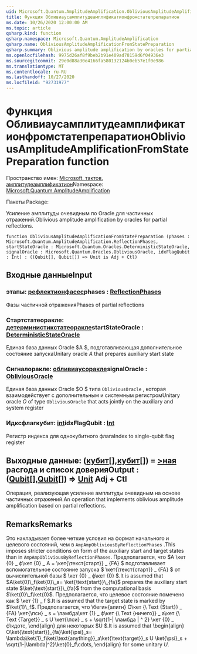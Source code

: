 ```yaml
---
uid: Microsoft.Quantum.AmplitudeAmplification.ObliviousAmplitudeAmplificationFromStatePreparation
title: Функция Обливиаусамплитудеамплификатионфромстатепрепаратион
ms.date: 10/26/2020 12:00:00 AM
ms.topic: article
qsharp.kind: function
qsharp.namespace: Microsoft.Quantum.AmplitudeAmplification
qsharp.name: ObliviousAmplitudeAmplificationFromStatePreparation
qsharp.summary: Oblivious amplitude amplification by oracles for partial reflections.
ms.openlocfilehash: 9975d26af8f9beb2b91e409ad78159d6f04936e3
ms.sourcegitcommit: 29e0d88a30e4166fa580132124b0eb57e1f0e986
ms.translationtype: MT
ms.contentlocale: ru-RU
ms.lasthandoff: 10/27/2020
ms.locfileid: "92731977"
---
```

# <a name="obliviousamplitudeamplificationfromstatepreparation-function"></a><span data-ttu-id="fab4d-102">Функция Обливиаусамплитудеамплификатионфромстатепрепаратион</span><span class="sxs-lookup"><span data-stu-id="fab4d-102">ObliviousAmplitudeAmplificationFromStatePreparation function</span></span>

<span data-ttu-id="fab4d-103">Пространство имен: [Microsoft. тактов. амплитудеамплификатион](xref:Microsoft.Quantum.AmplitudeAmplification)</span><span class="sxs-lookup"><span data-stu-id="fab4d-103">Namespace: [Microsoft.Quantum.AmplitudeAmplification](xref:Microsoft.Quantum.AmplitudeAmplification)</span></span>

<span data-ttu-id="fab4d-104">Пакеты [](https://nuget.org/packages/)</span><span class="sxs-lookup"><span data-stu-id="fab4d-104">Package: [](https://nuget.org/packages/)</span></span>


<span data-ttu-id="fab4d-105">Усиление амплитуды очевидным по Oracle для частичных отражений.</span><span class="sxs-lookup"><span data-stu-id="fab4d-105">Oblivious amplitude amplification by oracles for partial reflections.</span></span>

```qsharp
function ObliviousAmplitudeAmplificationFromStatePreparation (phases : Microsoft.Quantum.AmplitudeAmplification.ReflectionPhases, startStateOracle : Microsoft.Quantum.Oracles.DeterministicStateOracle, signalOracle : Microsoft.Quantum.Oracles.ObliviousOracle, idxFlagQubit : Int) : ((Qubit[], Qubit[]) => Unit is Adj + Ctl)
```


## <a name="input"></a><span data-ttu-id="fab4d-106">Входные данные</span><span class="sxs-lookup"><span data-stu-id="fab4d-106">Input</span></span>

### <a name="phases--reflectionphases"></a><span data-ttu-id="fab4d-107">этапы: [рефлектионфасес](xref:Microsoft.Quantum.AmplitudeAmplification.ReflectionPhases)</span><span class="sxs-lookup"><span data-stu-id="fab4d-107">phases : [ReflectionPhases](xref:Microsoft.Quantum.AmplitudeAmplification.ReflectionPhases)</span></span>

<span data-ttu-id="fab4d-108">Фазы частичной отражения</span><span class="sxs-lookup"><span data-stu-id="fab4d-108">Phases of partial reflections</span></span>


### <a name="startstateoracle--deterministicstateoracle"></a><span data-ttu-id="fab4d-109">Стартстатеоракле: [детерминистикстатеоракле](xref:Microsoft.Quantum.Oracles.DeterministicStateOracle)</span><span class="sxs-lookup"><span data-stu-id="fab4d-109">startStateOracle : [DeterministicStateOracle](xref:Microsoft.Quantum.Oracles.DeterministicStateOracle)</span></span>

<span data-ttu-id="fab4d-110">Единая база данных Oracle $A $, подготавливающая дополнительное состояние запуска</span><span class="sxs-lookup"><span data-stu-id="fab4d-110">Unitary oracle $A$ that prepares auxiliary start state</span></span>


### <a name="signaloracle--obliviousoracle"></a><span data-ttu-id="fab4d-111">Сигналоракле: [обливиаусоракле](xref:Microsoft.Quantum.Oracles.ObliviousOracle)</span><span class="sxs-lookup"><span data-stu-id="fab4d-111">signalOracle : [ObliviousOracle](xref:Microsoft.Quantum.Oracles.ObliviousOracle)</span></span>

<span data-ttu-id="fab4d-112">Единая база данных Oracle $O $ типа `ObliviousOracle` , которая взаимодействует с дополнительным и системным регистром</span><span class="sxs-lookup"><span data-stu-id="fab4d-112">Unitary oracle $O$ of type `ObliviousOracle` that acts jointly on the auxiliary and system register</span></span>


### <a name="idxflagqubit--int"></a><span data-ttu-id="fab4d-113">Идксфлагкубит: [int](xref:microsoft.quantum.lang-ref.int)</span><span class="sxs-lookup"><span data-stu-id="fab4d-113">idxFlagQubit : [Int](xref:microsoft.quantum.lang-ref.int)</span></span>

<span data-ttu-id="fab4d-114">Регистр индекса для однокубитного флага</span><span class="sxs-lookup"><span data-stu-id="fab4d-114">Index to single-qubit flag register</span></span>



## <a name="output--qubitqubit--unit-adj--ctl"></a><span data-ttu-id="fab4d-115">Выходные данные: ([кубит](xref:microsoft.quantum.lang-ref.qubit)[],[кубит](xref:microsoft.quantum.lang-ref.qubit)[]) = [>ная](xref:microsoft.quantum.lang-ref.unit) расгода и список доверия</span><span class="sxs-lookup"><span data-stu-id="fab4d-115">Output : ([Qubit](xref:microsoft.quantum.lang-ref.qubit)[],[Qubit](xref:microsoft.quantum.lang-ref.qubit)[]) => [Unit](xref:microsoft.quantum.lang-ref.unit) Adj + Ctl</span></span>

<span data-ttu-id="fab4d-116">Операция, реализующая усиление амплитуды очевидным на основе частичных отражений.</span><span class="sxs-lookup"><span data-stu-id="fab4d-116">An operation that implements oblivious amplitude amplification based on partial reflections.</span></span>

## <a name="remarks"></a><span data-ttu-id="fab4d-117">Remarks</span><span class="sxs-lookup"><span data-stu-id="fab4d-117">Remarks</span></span>

<span data-ttu-id="fab4d-118">Это накладывает более четкие условия на формат начального и целевого состояний, чем в `AmpAmpObliviousByReflectionPhases` .</span><span class="sxs-lookup"><span data-stu-id="fab4d-118">This imposes stricter conditions on form of the auxiliary start and target states than in `AmpAmpObliviousByReflectionPhases`.</span></span>
<span data-ttu-id="fab4d-119">Предполагается, что $A \кет {0} \_ ф\кет {0} \_ A = \кет{\текст{старт}} \_ {FA} $ подготавливает вспомогательное состояние запуска $ \кет{\текст{старт}} \_ {FA} $ от вычислительной базы $ \кет {0} \_ ф\кет {0} $.</span><span class="sxs-lookup"><span data-stu-id="fab4d-119">It is assumed that $A\ket{0}\_f\ket{0}\_a= \ket{\text{start}}\_{fa}$ prepares the auxiliary start state $\ket{\text{start}}\_{fa}$ from the computational basis $\ket{0}\_f\ket{0}$.</span></span>
<span data-ttu-id="fab4d-120">Предполагается, что целевое состояние помечено как $ \кет {1} \_ f $.</span><span class="sxs-lookup"><span data-stu-id="fab4d-120">It is assumed that the target state is marked by $\ket{1}\_f$.</span></span>
<span data-ttu-id="fab4d-121">Предполагается, что \бегин{алигн} О\кет {\ Text {Start}} \_ {FA} \кет{\пси} \_ s = \ламбда\кет {1} \_ ф\кет {\ Text {ничего}} \_ а\кет {\ Text {Target}} \_ s U \кет{\пси} \_ s + \sqrt{1-| \ламбда | ^ 2} \кет {0} \_ ф\кдотс, \end{align} для некоторых $U $.</span><span class="sxs-lookup"><span data-stu-id="fab4d-121">It is assumed that \begin{align} O\ket{\text{start}}\_{fa}\ket{\psi}\_s= \lambda\ket{1}\_f\ket{\text{anything}}\_a\ket{\text{target}}\_s U \ket{\psi}\_s + \sqrt{1-|\lambda|^2}\ket{0}\_f\cdots, \end{align} for some unitary $U$.</span></span>